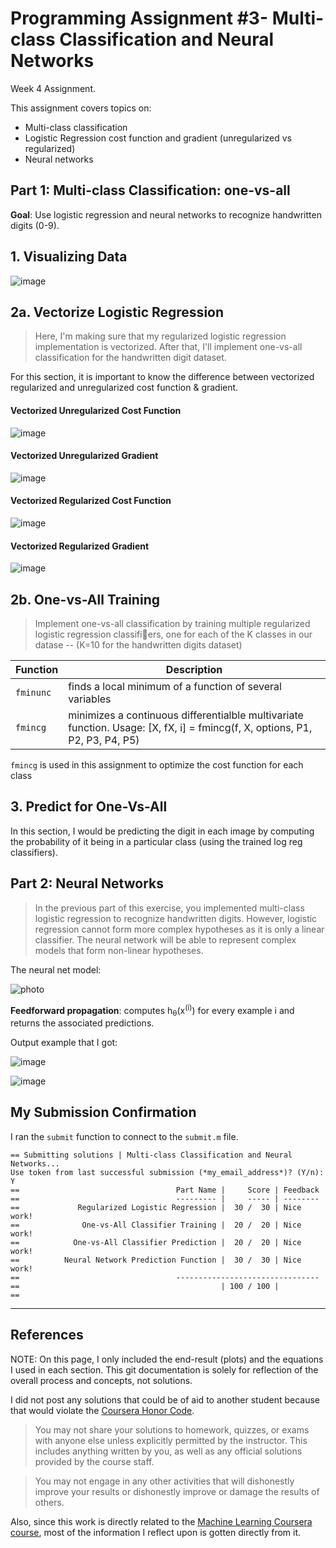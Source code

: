 # Programming Assignment #3- Multi-class Classification and Neural Networks

Week 4 Assignment.

This assignment covers topics on:
- Multi-class classification
- Logistic Regression cost function and gradient (unregularized vs regularized)
- Neural networks

## Part 1: Multi-class Classification: one-vs-all
**Goal**: Use logistic regression and neural networks to recognize handwritten digits (0-9).

## 1. Visualizing Data
![image](images/1_Dataset.JPG)

## 2a. Vectorize Logistic Regression
> Here, I'm making sure that my regularized logistic regression implementation is vectorized. After that, I'll implement one-vs-all classification for the handwritten digit dataset.

For this section, it is important to know the difference between vectorized regularized and unregularized cost function & gradient.

#### Vectorized Unregularized Cost Function
![image](images/2_UnregCF.JPG)
#### Vectorized Unregularized Gradient
![image](images/3_UnregG.JPG)
#### Vectorized Regularized Cost Function
![image](images/4_RegCF.JPG)
#### Vectorized Regularized Gradient
![image](images/5_RegG.JPG)

## 2b. One-vs-All Training
> Implement one-vs-all classification by
training multiple regularized logistic regression classifiers, one for each of
the K classes in our datase -- (K=10 for the handwritten digits dataset)


| Function | Description |
| --- | --- |
| `fminunc` | finds a local minimum of a function of several variables |
| `fmincg` | minimizes a continuous differentialble multivariate function. Usage: [X, fX, i] = fmincg(f, X, options, P1, P2, P3, P4, P5)|

`fmincg` is used in this assignment to optimize the cost function for each class

## 3. Predict for One-Vs-All
In this section, I would be predicting the digit in each image by computing the probability of it being in a particular class (using the trained log reg classifiers).


## Part 2: Neural Networks
> In the previous part of this exercise, you implemented multi-class logistic regression to recognize handwritten digits. However, logistic regression cannot form more complex hypotheses as it is only a linear classifier. The neural network will be able to represent complex models that form non-linear hypotheses.

The neural net model:

![photo](images/6_NeuNet.JPG)

**Feedforward propagation**: computes h<sub>θ</sub>(x<sup>(i)</sup>) for every example i and returns the associated predictions.

Output example that I got:

![image](images/7_Prediction1.JPG)

![image](images/8_Prediction2.JPG)

## My Submission Confirmation
I ran the `submit` function to connect to the `submit.m` file.
```
== Submitting solutions | Multi-class Classification and Neural Networks...
Use token from last successful submission (*my_email_address*)? (Y/n): Y
==                                   Part Name |     Score | Feedback
==                                   --------- |     ----- | --------
==             Regularized Logistic Regression |  30 /  30 | Nice work!
==              One-vs-All Classifier Training |  20 /  20 | Nice work!
==            One-vs-All Classifier Prediction |  20 /  20 | Nice work!
==          Neural Network Prediction Function |  30 /  30 | Nice work!
==                                   --------------------------------
==                                             | 100 / 100 | 
== 

```

----------------------------
## References
NOTE: On this page, I only included the end-result (plots) and the equations I used in each section. This git documentation is solely for reflection of the overall process and concepts, not solutions. 

I did not post any solutions that could be of aid to another student because that would violate the [Coursera Honor Code](https://learner.coursera.help/hc/en-us/articles/209818863-Coursera-Honor-Code). 

> You may not share your solutions to homework, quizzes, or exams with anyone else unless explicitly permitted by the instructor. This includes anything written by you, as well as any official solutions provided by the course staff.

> You may not engage in any other activities that will dishonestly improve your results or dishonestly improve or damage the results of others.

Also, since this work is directly related to the [Machine Learning Coursera course](https://www.coursera.org/learn/machine-learning/home/welcome), most of the information I reflect upon is gotten directly from it.